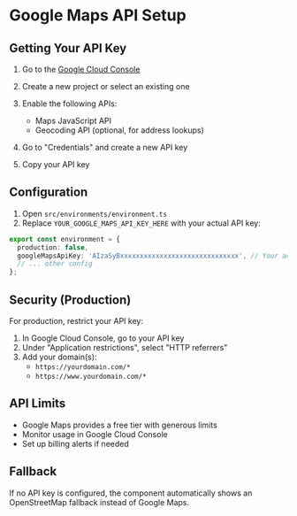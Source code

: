# Google Maps API Setup

## Getting Your API Key

1. Go to the [Google Cloud Console](https://console.cloud.google.com/)
2. Create a new project or select an existing one
3. Enable the following APIs:
   - Maps JavaScript API
   - Geocoding API (optional, for address lookups)

4. Go to "Credentials" and create a new API key
5. Copy your API key

## Configuration

1. Open `src/environments/environment.ts`
2. Replace `YOUR_GOOGLE_MAPS_API_KEY_HERE` with your actual API key:

```typescript
export const environment = {
  production: false,
  googleMapsApiKey: 'AIzaSyBxxxxxxxxxxxxxxxxxxxxxxxxxxxxxx', // Your actual key here
  // ... other config
};
```

## Security (Production)

For production, restrict your API key:

1. In Google Cloud Console, go to your API key
2. Under "Application restrictions", select "HTTP referrers"
3. Add your domain(s):
   - `https://yourdomain.com/*`
   - `https://www.yourdomain.com/*`

## API Limits

- Google Maps provides a free tier with generous limits
- Monitor usage in Google Cloud Console
- Set up billing alerts if needed

## Fallback

If no API key is configured, the component automatically shows an OpenStreetMap fallback instead of Google Maps.